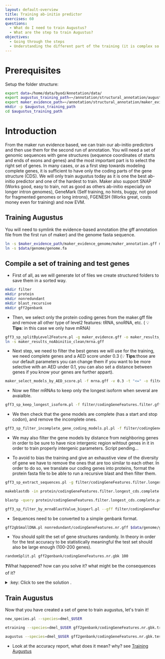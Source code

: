 ```yaml
---
layout: default-overview
title: Training ab-initio predictor
exercises: 60
questions:
  - What do I need to train Augustus?
  - What are the step to train Augustus?
objectives:
  - Going through the steps
  - Understanding the different part of the training (it is complex so take your time!)
---
```


# Prerequisites

Setup the folder structure:

```bash
export data=/home/data/byod/Annotation/data/
export augustus_training_path=~/annotation/structural_annotation/augustus_training
export maker_evidence_path=~/annotation/structural_annotation/maker_evidence
mkdir -p $augustus_training_path
cd $augustus_training_path
```

# Introduction

From the maker run evidence based, we can train our ab-initio predictors and then use them for the second run of annotation.
You will need a set of genomic sequences with gene structures (sequence coordinates of starts and ends of exons and genes) and the most important part is to select the right set of genes.
In many cases, or as a first step towards modeling complete genes, it is sufficient to have only the coding parts of the gene structure (CDS).
We will only train augustus today as it is one the best ab-initio predictor and one of the hardest to train.
Maker also support SNAP (Works good, easy to train, not as good as others ab-initio especially on longer intron genomes), GeneMark (Self training, no hints, buggy, not good for fragmented genomes or long introns), FGENESH (Works great, costs money even for training) and now EVM.


## Training Augustus

You will need to symlink the evidence-based annotation (the gff annotation file from the first run of maker) and the genome fasta sequence.

```bash
ln -s $maker_evidence_path/maker_evidence_genome/maker_annotation.gff maker_evidence.gff
ln -s $data/genome/genome.fa
```

## Compile a set of training and test genes

* First of all, as we will generate lot of files we create structured folders to save them in a sorted way.

```bash
mkdir filter  
mkdir protein  
mkdir nonredundant  
mkdir blast_recursive  
mkdir gff2genbank  
```

* Then, we select only the protein coding genes from the maker.gff file and remove all other type of level2 features: tRNA, snoRNA, etc. ( :bulb: **Tips**: in this case we only have mRNA)

```bash
gff3_sp_splitByLevel2Feature.pl -g maker_evidence.gff -o maker_results_noAbinitio_clean
ln -s maker_results_noAbinitio_clean/mrna.gff
```

* Next step, we need to filter the best genes we will use for the training, we need complete genes and a AED score under 0.3 (:bulb: **Tips**:those are our default parameters you can change them if you want to be more selective with an AED under 0.1, you can also set a distance between genes if you know your genes are further appart).

```bash
maker_select_models_by_AED_score.pl -f mrna.gff -v 0.3 -t "<=" -o filter/codingGeneFeatures.filter.gff
```

* Now we filter mRNAs to keep only the longest isoform when several are avaialble. 

```bash
gff3_sp_keep_longest_isoform.pl -f filter/codingGeneFeatures.filter.gff -o filter/codingGeneFeatures.filter.longest_cds.gff
```

* We then check that the gene models are complete (has a start and stop codon), and remove the incomplete ones.

```bash
gff3_sp_filter_incomplete_gene_coding_models.pl.pl -f filter/codingGeneFeatures.filter.longest_cds.gff -o filter/codingGeneFeatures.filter.longest_cds.complete.gff
```

* We may also filter the gene models by distance from neighboring genes in order to be sure to have nice intergenic region wihtout genes in it in order to train properly intergenic parameters. Script pending...

* To avoid to bias the training and give an exhaustive view of the diversity of gene we have to remove the ones that are too similar to each other. In order to do so, we translate our coding genes into proteins, format the protein fasta file to be able to run a recursive blast and then filter them.

```bash
gff3_sp_extract_sequences.pl -g filter/codingGeneFeatures.filter.longest_cds.complete.gff -f genome.fa -o protein/codingGeneFeatures.filter.longest_cds.complete.proteins.fa

makeblastdb -in protein/codingGeneFeatures.filter.longest_cds.complete.proteins.fa -dbtype prot  

blastp -query protein/codingGeneFeatures.filter.longest_cds.complete.proteins.fa -db protein/codingGeneFeatures.filter.longest_cds.complete.proteins.fa -outfmt 6 -out blast_recursive/codingGeneFeatures.filter.longest_cds.complete.proteins.fa.blast_recursive

gff3_sp_filter_by_mrnaBlastValue_bioperl.pl --gff filter/codingGeneFeatures.filter.longest_cds.complete.gff --blast blast_recursive/codingGeneFeatures.filter.longest_cds.complete.proteins.fa.blast_recursive --outfile nonredundant/codingGeneFeatures.nr.gff
```

* Sequences need to be converted to a simple genbank format.

```bash
gff2gbSmallDNA.pl nonredundant/codingGeneFeatures.nr.gff $data/genome/genome.fa 500 gff2genbank/codingGeneFeatures.nr.gbk
```

* You should split the set of gene structures randomly.
In theory in order for the test accuracy to be statistically meaningful the test set should also be large enough (100-200 genes).

```bash
randomSplit.pl gff2genbank/codingGeneFeatures.nr.gbk 100
```

:question:What happened? how can you solve it? what might be the consequences of it?

<details>
<summary>:key: Click to see the solution .</summary>
There are not 100 genes in the file, because we are using only the chr4 of drosophila.
The training will probably not be good!
</details>

## Train Augustus

Now that you have created a set of gene to train augustus, let's train it!

```bash
new_species.pl --species=dmel_$USER

etraining --species=dmel_$USER gff2genbank/codingGeneFeatures.nr.gbk.train

augustus --species=dmel_$USER gff2genbank/codingGeneFeatures.nr.gbk.test | tee run.log 
```

- Look at the accuracy report, what does it mean? why? see [Training Augustus](http://www.vcru.wisc.edu/simonlab/bioinformatics/programs/augustus/docs/tutorial2015/training.html)

